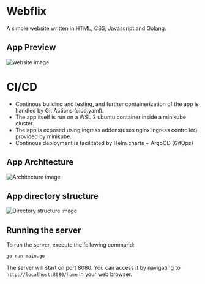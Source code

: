 # Webflix

A simple website written in HTML, CSS, Javascript and Golang.

## App Preview

![website image](https://github.com/user-attachments/assets/9143272f-f1c3-4d92-b3e6-61f6d30d59a2)

# CI/CD

 - Continous building and testing, and further containerization of the app is handled by Git Actions (cicd.yaml). 
 - The app itself is run on a WSL 2 ubuntu container inside a minikube cluster. 
 - The app is exposed using ingress addons(uses nginx ingress controller) provided by minikube. 
 - Continous deployment is facilitated by Helm charts + ArgoCD (GitOps)

## App Architecture

![Architecture image](https://github.com/user-attachments/assets/d841a524-e3c1-4ef8-b94e-811279310b2d)

## App directory structure

![Directory structure image](https://github.com/user-attachments/assets/52c99795-5559-4b77-9e9d-b05456786f2d)

## Running the server

To run the server, execute the following command:

```bash
go run main.go
```

The server will start on port 8080. You can access it by navigating to `http://localhost:8080/home` in your web browser.



